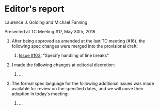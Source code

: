 # Editor's report

Laurence J. Golding and Michael Fanning

Presented at TC Meeting #17, May 30th, 2018

1. After being approved as amended at the last TC meeting (#16), the following spec changes were merged into the provisional draft:

    1. [Issue #103](https://github.com/oasis-tcs/sarif-spec/issues/103): "Specify handling of line breaks"

1. I made the following changes at editorial discretion:

    1. ...

1. The formal spec language for the following additional issues was made available for review on the specified dates, and we will move their adoption in today's meeting:

    1. ...
